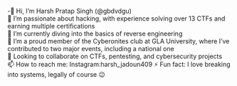 -👋 Hi, I’m Harsh Pratap Singh (@gbdvdgu)  
👀 I’m passionate about hacking, with experience solving over 13 CTFs and earning multiple certifications  
🌱 I’m currently diving into the basics of reverse engineering  
🎯 I’m a proud member of the Cyberonites club at GLA University, where I’ve contributed to two major events, including a national one  
💼 Looking to collaborate on CTFs, pentesting, and cybersecurity projects  
📫 How to reach me: Instagram:harsh_jadoun409
⚡ Fun fact: I love breaking into systems, legally of course 😉  

<!---
gbdvdgu/gbdvdgu is a ✨ special ✨ repository because its `README.md` (this file) appears on your GitHub profile.
You can click the Preview link to take a look at your changes.
--->
